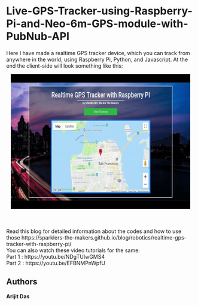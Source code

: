 # Live-GPS-Tracker-using-Raspberry-Pi-and-Neo-6m-GPS-module-with-PubNub-API
Here I have made a realtime GPS tracker device, which you can track from anywhere in the world, using Raspberry Pi, Python, and Javascript. At the end the client-side will look something like this:
<p align="center">
<a href="#"><img src="map2.gif" alt="" width="480" height="360"></a>
</p>
</br></br>
Read this blog for detailed information about the codes and how to use those https://sparklers-the-makers.github.io/blog/robotics/realtime-gps-tracker-with-raspberry-pi/ 
</br>
You can also watch these video tutorials for the same:</br>
Part 1 : https://youtu.be/NDgTUIwGMS4</br>
Part 2 : https://youtu.be/EFBNMPnWpfU

## Authors

**Arijit Das** 
